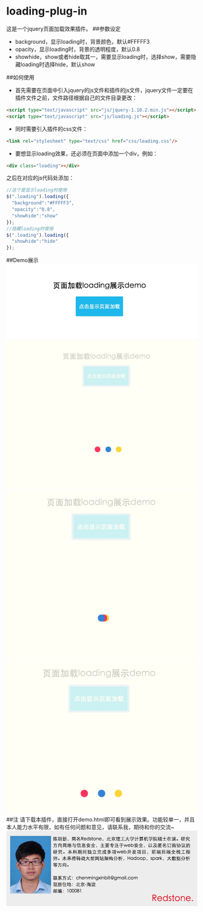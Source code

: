 # loading-plug-in
这是一个jquery页面加载效果插件。
##参数设定
* background，显示loading时，背景颜色，默认#FFFFF3
* opacity，显示loading时，背景的透明程度，默认0.8
* showhide，show或者hide取其一，需要显示loading时，选择show，需要隐藏loading时选择hide，默认show

##如何使用
* 首先需要在页面中引入jquery的js文件和插件的js文件，jquery文件一定要在插件文件之前，文件路径根据自己的文件目录更改：
```html
<script type="text/javascript" src="js/jquery-1.10.2.min.js"></script>
<script type="text/javascript" src="js/loading.js"></script>
```
* 同时需要引入插件的css文件：
```html
<link rel="stylesheet" type="text/css" href="css/loading.css"/>
```
* 要想显示loading效果，还必须在页面中添加一个div，例如：
```html
<div class="loading"></div>
```
之后在对应的js代码处添加：
```javascript
//这个是显示loading时使用
$(".loading").loading({
  "background":"#FFFFF3",
  "opacity":"0.8",
  "showhide":"show"
});
//隐藏loading时使用
$(".loading").loading({
  "showhide":"hide"
});
```

##Demo展示
![demo效果](https://github.com/RedstoneCMX/loading-plug-in/blob/master/showimages/show1.png)
![demo效果](https://github.com/RedstoneCMX/loading-plug-in/blob/master/showimages/show2.png)
![demo效果](https://github.com/RedstoneCMX/loading-plug-in/blob/master/showimages/show3.png)
![demo效果](https://github.com/RedstoneCMX/loading-plug-in/blob/master/showimages/show4.png)
##注
请下载本插件，直接打开demo.html即可看到展示效果。功能较单一，并且本人能力水平有限，如有任何问题和意见，请联系我，期待和你的交流~
![我的名片](https://github.com/RedstoneCMX/loading-plug-in/blob/master/myphoto/myphoto.jpg)
